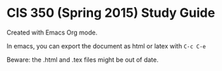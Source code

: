 # CIS 350 (Spring 2015) Study Guide

Created with Emacs Org mode.

In emacs, you can export the document as html or latex with `C-c C-e`

Beware: the .html and .tex files might be out of date.
